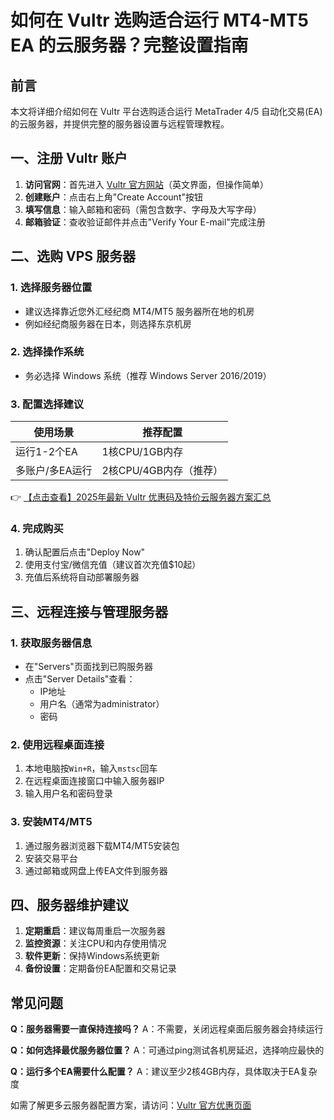 # 如何在 Vultr 选购适合运行 MT4-MT5 EA 的云服务器？完整设置指南

## 前言
本文将详细介绍如何在 Vultr 平台选购适合运行 MetaTrader 4/5 自动化交易(EA)的云服务器，并提供完整的服务器设置与远程管理教程。

## 一、注册 Vultr 账户
1. **访问官网**：首先进入 [Vultr 官方网站](https://bit.ly/VuLtr)（英文界面，但操作简单）
2. **创建账户**：点击右上角"Create Account"按钮
3. **填写信息**：输入邮箱和密码（需包含数字、字母及大写字母）
4. **邮箱验证**：查收验证邮件并点击"Verify Your E-mail"完成注册

## 二、选购 VPS 服务器
### 1. 选择服务器位置
- 建议选择靠近您外汇经纪商 MT4/MT5 服务器所在地的机房
- 例如经纪商服务器在日本，则选择东京机房

### 2. 选择操作系统
- 务必选择 Windows 系统（推荐 Windows Server 2016/2019）

### 3. 配置选择建议
| 使用场景 | 推荐配置 |
|---------|---------|
| 运行1-2个EA | 1核CPU/1GB内存 |
| 多账户/多EA运行 | 2核CPU/4GB内存（推荐） |

👉 [【点击查看】2025年最新 Vultr 优惠码及特价云服务器方案汇总](https://bit.ly/VuLtr)

### 4. 完成购买
1. 确认配置后点击"Deploy Now"
2. 使用支付宝/微信充值（建议首次充值$10起）
3. 充值后系统将自动部署服务器

## 三、远程连接与管理服务器
### 1. 获取服务器信息
- 在"Servers"页面找到已购服务器
- 点击"Server Details"查看：
  - IP地址
  - 用户名（通常为administrator）
  - 密码

### 2. 使用远程桌面连接
1. 本地电脑按`Win+R`，输入`mstsc`回车
2. 在远程桌面连接窗口中输入服务器IP
3. 输入用户名和密码登录

### 3. 安装MT4/MT5
1. 通过服务器浏览器下载MT4/MT5安装包
2. 安装交易平台
3. 通过邮箱或网盘上传EA文件到服务器

## 四、服务器维护建议
1. **定期重启**：建议每周重启一次服务器
2. **监控资源**：关注CPU和内存使用情况
3. **软件更新**：保持Windows系统更新
4. **备份设置**：定期备份EA配置和交易记录

## 常见问题
**Q：服务器需要一直保持连接吗？**
A：不需要，关闭远程桌面后服务器会持续运行

**Q：如何选择最优服务器位置？**
A：可通过ping测试各机房延迟，选择响应最快的

**Q：运行多个EA需要什么配置？**
A：建议至少2核4GB内存，具体取决于EA复杂度

如需了解更多云服务器配置方案，请访问：[Vultr 官方优惠页面](https://bit.ly/VuLtr)